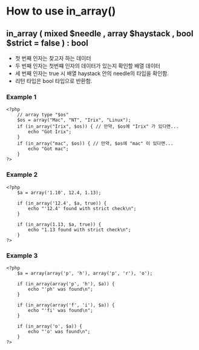 # How to use in_array()
## in_array ( mixed $needle , array $haystack , bool $strict = false ) : bool
- 첫 번째 인자는 찾고자 하는 데이터
- 두 번째 인자는 첫번쨰 인자의 데이터가 있는지 확인할 배열 데이터
- 세 번째 인자는 true 시 배열 haystack 안의 needle의 타입을 확인함.
- 리턴 타입은 bool 타입으로 반환함.

### Example 1
```
<?php
    // array type "$os"
    $os = array("Mac", "NT", "Irix", "Linux");
    if (in_array("Irix", $os)) { // 만약, $os에 "Irix" 가 있다면...
        echo "Got Irix";
    }
    if (in_array("mac", $os)) { // 만약, $os에 "mac" 이 있다면...
        echo "Got mac";
    }
?>
```
### Example 2
```
<?php
    $a = array('1.10', 12.4, 1.13);

    if (in_array('12.4', $a, true)) {
        echo "'12.4' found with strict check\n";
    }

    if (in_array(1.13, $a, true)) {
        echo "1.13 found with strict check\n";
    }
?>
```
### Example 3
```
<?php
    $a = array(array('p', 'h'), array('p', 'r'), 'o');

    if (in_array(array('p', 'h'), $a)) {
        echo "'ph' was found\n";
    }

    if (in_array(array('f', 'i'), $a)) {
        echo "'fi' was found\n";
    }

    if (in_array('o', $a)) {
        echo "'o' was found\n";
    }
?>
```